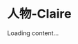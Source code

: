 # 人物-Claire

<script src="https://cdn.jsdelivr.net/npm/js-yaml@4/dist/js-yaml.min.js"></script>
<script src="https://posetmage.com/cdn/js/parser/convertYamlToHtml.js"></script>
<script src="https://posetmage.com/cdn/js/parser/EmbbedHtmlFromYaml.js"></script>

<div yml-path="./character/Claire.yml" html-path="https://shinra.posetmage.com/Grimoire/Forging/Converter/character/basic.html" height="750px">
    Loading content...
</div>
